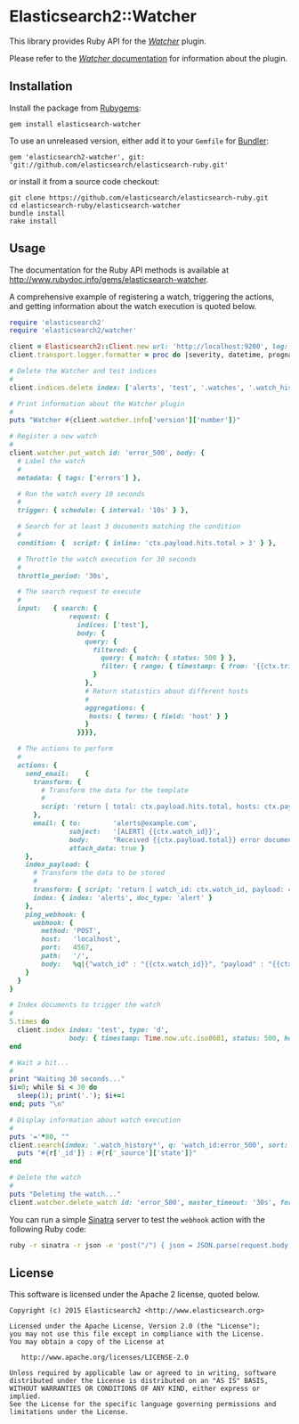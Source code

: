 # Elasticsearch2::Watcher

This library provides Ruby API for the [_Watcher_](https://www.elastic.co/products/watcher) plugin.

Please refer to the [_Watcher_ documentation](http://www.elastic.co/guide/en/watcher/current/index.html)
for information about the plugin.

## Installation

Install the package from [Rubygems](https://rubygems.org):

    gem install elasticsearch-watcher

To use an unreleased version, either add it to your `Gemfile` for [Bundler](http://gembundler.com):

    gem 'elasticsearch2-watcher', git: 'git://github.com/elasticsearch/elasticsearch-ruby.git'

or install it from a source code checkout:

    git clone https://github.com/elasticsearch/elasticsearch-ruby.git
    cd elasticsearch-ruby/elasticsearch-watcher
    bundle install
    rake install

## Usage

The documentation for the Ruby API methods is available at <http://www.rubydoc.info/gems/elasticsearch-watcher>.

A comprehensive example of registering a watch, triggering the actions, and getting information
about the watch execution is quoted below.

```ruby
require 'elasticsearch2'
require 'elasticsearch2/watcher'

client = Elasticsearch2::Client.new url: 'http://localhost:9200', log: true
client.transport.logger.formatter = proc do |severity, datetime, progname, msg| "\e[2m#{msg}\e[0m\n" end

# Delete the Watcher and test indices
#
client.indices.delete index: ['alerts', 'test', '.watches', '.watch_history*'], ignore: 404

# Print information about the Watcher plugin
#
puts "Watcher #{client.watcher.info['version']['number']}"

# Register a new watch
#
client.watcher.put_watch id: 'error_500', body: {
  # Label the watch
  #
  metadata: { tags: ['errors'] },

  # Run the watch every 10 seconds
  #
  trigger: { schedule: { interval: '10s' } },

  # Search for at least 3 documents matching the condition
  #
  condition: {  script: { inline: 'ctx.payload.hits.total > 3' } },

  # Throttle the watch execution for 30 seconds
  #
  throttle_period: '30s',

  # The search request to execute
  #
  input:   { search: {
               request: {
                 indices: ['test'],
                 body: {
                   query: {
                     filtered: {
                       query: { match: { status: 500 } },
                       filter: { range: { timestamp: { from: '{{ctx.trigger.scheduled_time}}||-5m', to: '{{ctx.trigger.triggered_time}}' } } }
                     }
                   },
                   # Return statistics about different hosts
                   #
                   aggregations: {
                    hosts: { terms: { field: 'host' } }
                   }
                 }}}},

  # The actions to perform
  #
  actions: {
    send_email:    {
      transform: {
        # Transform the data for the template
        #
        script: 'return [ total: ctx.payload.hits.total, hosts: ctx.payload.aggregations.hosts.buckets.collect { [ host: it.key, errors: it.doc_count ] }, errors: ctx.payload.hits.hits.collect { it._source } ];'
      },
      email: { to:        'alerts@example.com',
               subject:   '[ALERT] {{ctx.watch_id}}',
               body:      "Received {{ctx.payload.total}} error documents in the last 5 minutes.\n\nHosts:\n\n{{#ctx.payload.hosts}}* {{host}} ({{errors}})\n{{/ctx.payload.hosts}}",
               attach_data: true }
    },
    index_payload: {
      # Transform the data to be stored
      #
      transform: { script: 'return [ watch_id: ctx.watch_id, payload: ctx.payload ]' },
      index: { index: 'alerts', doc_type: 'alert' }
    },
    ping_webhook: {
      webhook: {
        method: 'POST',
        host:   'localhost',
        port:   4567,
        path:   '/',
        body:   %q|{"watch_id" : "{{ctx.watch_id}}", "payload" : "{{ctx.payload}}"}| }
    }
  }
}

# Index documents to trigger the watch
#
5.times do
  client.index index: 'test', type: 'd',
               body: { timestamp: Time.now.utc.iso8601, status: 500, host: "10.0.0.#{rand(1..3)}" }
end

# Wait a bit...
#
print "Waiting 30 seconds..."
$i=0; while $i < 30 do
  sleep(1); print('.'); $i+=1
end; puts "\n"

# Display information about watch execution
#
puts '='*80, ""
client.search(index: '.watch_history*', q: 'watch_id:error_500', sort: 'trigger_event.schedule.triggered_time:asc')['hits']['hits'].each do |r|
  puts "#{r['_id']} : #{r['_source']['state']}"
end

# Delete the watch
#
puts "Deleting the watch..."
client.watcher.delete_watch id: 'error_500', master_timeout: '30s', force: true
```

You can run a simple [Sinatra](https://github.com/sinatra/sinatra/) server
to test the `webhook` action with the following Ruby code:

```bash
ruby -r sinatra -r json -e 'post("/") { json = JSON.parse(request.body.read); puts %Q~Received #{json["watch_id"]} with payload: #{json["payload"]}~ }'
```

## License

This software is licensed under the Apache 2 license, quoted below.

    Copyright (c) 2015 Elasticsearch2 <http://www.elasticsearch.org>

    Licensed under the Apache License, Version 2.0 (the "License");
    you may not use this file except in compliance with the License.
    You may obtain a copy of the License at

       http://www.apache.org/licenses/LICENSE-2.0

    Unless required by applicable law or agreed to in writing, software
    distributed under the License is distributed on an "AS IS" BASIS,
    WITHOUT WARRANTIES OR CONDITIONS OF ANY KIND, either express or implied.
    See the License for the specific language governing permissions and
    limitations under the License.
